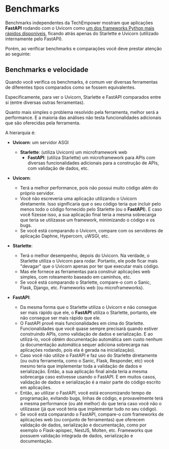# Benchmarks

Benchmarks independentes da TechEmpower mostram que aplicações **FastAPI** rodando com o Uvicorn como <a href="https://www.techempower.com/benchmarks/#section=test&runid=7464e520-0dc2-473d-bd34-dbdfd7e85911&hw=ph&test=query&l=zijzen-7" class="external-link" target="_blank">um dos frameworks Python mais rápidos disponíveis</a>, ficando atrás apenas do Starlette e Uvicorn (utilizado internamente pelo FastAPI).

Porém, ao verificar benchmarks e comparações você deve prestar atenção ao seguinte:

## Benchmarks e velocidade

Quando você verifica os benchmarks, é comum ver diversas ferramentas de diferentes tipos comparados como se fossem equivalentes.

Especificamente, para ver o Uvicorn, Starlette e FastAPI comparados entre si (entre diversas outras ferramentas).

Quanto mais simples o problema resolvido pela ferramenta, melhor será a performance. E a maioria das análises não testa funcionalidades adicionais que são oferecidas pela ferramenta.

A hierarquia é:

* **Uvicorn**: um servidor ASGI
    * **Starlette**: (utiliza Uvicorn) um microframework web
        * **FastAPI**: (utiliza Starlette) um microframework para APIs com diversas funcionalidades adicionais para a construção de APIs, com validação de dados, etc.

* **Uvicorn**:
    * Terá a melhor performance, pois não possui muito código além do próprio servidor.
    * Você não escreveria uma aplicação utilizando o Uvicorn diretamente. Isso significaria que o seu código teria que incluir pelo menos todo o código fornecido pelo Starlette (ou o **FastAPI**). E caso você fizesse isso, a sua aplicação final teria a mesma sobrecarga que teria se utilizasse um framework, minimizando o código e os bugs.
    * Se você está comparando o Uvicorn, compare com os servidores de aplicação Daphne, Hypercorn, uWSGI, etc.
* **Starlette**:
    * Terá o melhor desempenho, depois do Uvicorn. Na verdade, o Starlette utiliza o Uvicorn para rodar. Portanto, ele pode ficar mais "devagar" que o Uvicorn apenas por ter que executar mais código.
    * Mas ele fornece as ferramentas para construir aplicações web simples, com roteamento baseado em caminhos, etc.
    * Se você está comparando o Starlette, compare-o com o Sanic, Flask, Django, etc. Frameworks web (ou microframeworks).
* **FastAPI**:
    * Da mesma forma que o Starlette utiliza o Uvicorn e não consegue ser mais rápido que ele, o **FastAPI** utiliza o Starlette, portanto, ele não consegue ser mais rápido que ele.
    * O FastAPI provê mais funcionalidades em cima do Starlette. Funcionalidades que você quase sempre precisará quando estiver construindo APIs, como validação de dados e serialização. E ao utilizá-lo, você obtém documentação automática sem custo nenhum (a documentação automática sequer adiciona sobrecarga nas aplicações rodando, pois ela é gerada na inicialização).
    * Caso você não utilize o FastAPI e faz uso do Starlette diretamente (ou outra ferramenta, como o Sanic, Flask, Responder, etc) você mesmo teria que implementar toda a validação de dados e serialização. Então, a sua aplicação final ainda teria a mesma sobrecarga caso estivesse usando o FastAPI. E em muitos casos, validação de dados e serialização é a maior parte do código escrito em aplicações.
    * Então, ao utilizar o FastAPI, você está economizando tempo de programação, evitando bugs, linhas de código, e provavelmente terá a mesma performance (ou até melhor) do que teria caso você não o utilizasse (já que você teria que implementar tudo no seu código).
    * Se você está comparando o FastAPI, compare-o com frameworks de aplicações web (ou conjunto de ferramentas) que oferecem validação de dados, serialização e documentação, como por exemplo o Flask-apispec, NestJS, Molten, etc. Frameworks que possuem validação integrada de dados, serialização e documentação.
